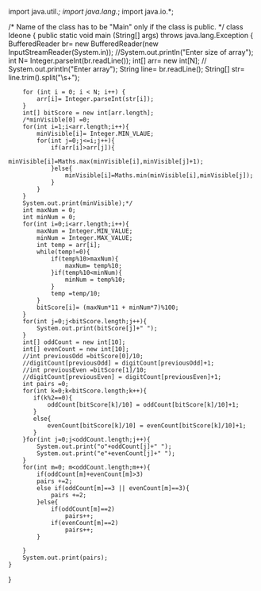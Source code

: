 import java.util.*;
import java.lang.*;
import java.io.*;
 
/* Name of the class has to be "Main" only if the class is public. */
class Ideone
{
	public static void main (String[] args) throws java.lang.Exception
	{
		BufferedReader br= new BufferedReader(new InputStreamReader(System.in));
		//System.out.println("Enter size of array");
		int N= Integer.parseInt(br.readLine());
		int[] arr= new int[N];
	//	System.out.println("Enter array");
		String line= br.readLine();
		String[] str= line.trim().split("\\s+");
        
		for (int i = 0; i < N; i++) {
			arr[i]= Integer.parseInt(str[i]);
		}
		int[] bitScore = new int[arr.length];
		/*minVisible[0] =0;
		for(int i=1;i<arr.length;i++){
		    minVisible[i]= Integer.MIN_VLAUE;
			for(int j=0;j<=i;j++){
			    if(arr[i]>arr[j]){
			        minVisible[i]=Maths.max(minVisible[i],minVisible[j]+1);
			    }else{
			        minVisible[i]=Maths.min(minVisible[i],minVisible[j]);
			    }
			}
		}
		System.out.print(minVisible);*/
		int maxNum = 0;
		int minNum = 0;
		for(int i=0;i<arr.length;i++){
		    maxNum = Integer.MIN_VALUE;
		    minNum = Integer.MAX_VALUE;
		    int temp = arr[i];
		    while(temp!=0){
		        if(temp%10>maxNum){
		            maxNum= temp%10;
		        }if(temp%10<minNum){
		            minNum = temp%10;
		        }
		        temp =temp/10;
		    } 
		    bitScore[i]= (maxNum*11 + minNum*7)%100;
		}
		for(int j=0;j<bitScore.length;j++){
		    System.out.print(bitScore[j]+" ");
		}
		int[] oddCount = new int[10];
		int[] evenCount = new int[10];
		//int previousOdd =bitScore[0]/10;
		//digitCount[previousOdd] = digitCount[previousOdd]+1;
		//int previousEven =bitScore[1]/10;
		//digitCount[previousEven] = digitCount[previousEven]+1;
		int pairs =0;
		for(int k=0;k<bitScore.length;k++){
		   if(k%2==0){
		       oddCount[bitScore[k]/10] = oddCount[bitScore[k]/10]+1;
		   }
		   else{
		       evenCount[bitScore[k]/10] = evenCount[bitScore[k]/10]+1;
		   }
		}for(int j=0;j<oddCount.length;j++){
		    System.out.print("o"+oddCount[j]+" ");
		    System.out.print("e"+evenCount[j]+" ");
		}
		for(int m=0; m<oddCount.length;m++){
		    if(oddCount[m]+evenCount[m]>3)
		    pairs +=2;
		    else if(oddCount[m]==3 || evenCount[m]==3){
		        pairs +=2;
		    }else{
		        if(oddCount[m]==2)
		            pairs++;
		        if(evenCount[m]==2)
		            pairs++;
		    }
		    
		}
		System.out.print(pairs);
	}
 
}
